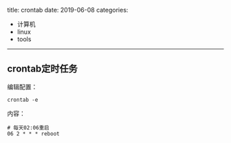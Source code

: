 title: crontab
date: 2019-06-08
categories:
- 计算机
- linux
- tools




---

## crontab定时任务

编辑配置：
```
crontab -e
```

内容：
```
# 每天02:06重启
06 2 * * * reboot
```